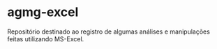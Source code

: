 # agmg-excel
Repositório destinado ao registro de algumas análises e manipulações feitas utilizando MS-Excel. 
